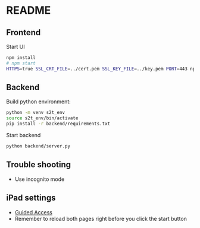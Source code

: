 # README

## Frontend

Start UI

```bash
npm install
# npm start
HTTPS=true SSL_CRT_FILE=../cert.pem SSL_KEY_FILE=../key.pem PORT=443 npm start
```

## Backend

Build python environment:

```bash
python -m venv s2t_env
source s2t_env/bin/activate
pip install -r backend/requirements.txt
```

Start backend

```bash
python backend/server.py
```


## Trouble shooting

- Use incognito mode

## iPad settings

- [Guided Access](https://www.lifewire.com/prevent-someone-from-exiting-an-ipad-app-4103777)
- Remember to reload both pages right before you click the start button
